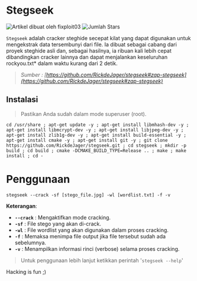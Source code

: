 # Stegseek 

![Artikel dibuat oleh fixploit03](https://img.shields.io/badge/Artikel%20dibuat%20oleh-fixploit03-blue.svg)
![Jumlah Stars](https://img.shields.io/github/stars/fixploit03/CATATAN-ROPAY?style=social)

`Stegseek` adalah cracker steghide secepat kilat yang dapat digunakan untuk mengekstrak data tersembunyi dari file. Ia dibuat sebagai cabang dari proyek steghide asli dan, sebagai hasilnya, ia ribuan kali lebih cepat dibandingkan cracker lainnya dan dapat menjalankan keseluruhan rockyou.txt* dalam waktu kurang dari 2 detik.

> _Sumber : [https://github.com/RickdeJager/stegseek#zap-stegseek](https://github.com/RickdeJager/stegseek#zap-stegseek)_

## Instalasi 

> Pastikan Anda sudah dalam mode superuser (root).

```
cd /usr/share ; apt-get update -y ; apt-get install libmhash-dev -y ; apt-get install libmcrypt-dev -y ; apt-get install libjpeg-dev -y ; apt-get install zlib1g-dev -y ; apt-get install build-essential -y ; apt-get install cmake -y ; apt-get install git -y ; git clone https://github.com/RickdeJager/stegseek.git ; cd stegseek ; mkdir -p build ; cd build ; cmake -DCMAKE_BUILD_TYPE=Release .. ; make ; make install ; cd -
```

# Penggunaan 

```
stegseek --crack -sf [stego_file.jpg] -wl [wordlist.txt] -f -v
```

**Keterangan**:

- **`--crack`** : Mengaktifkan mode cracking. 
- **`-sf`** : File stego yang akan di-crack.
- **`-wl`** : File wordlist yang akan digunakan dalam proses cracking.
- **`-f`** : Memaksa menimpa file output jika file tersebut sudah ada sebelumnya.
- **`-v`** : Menampilkan informasi rinci (verbose) selama proses cracking.

> Untuk penggunaan lebih lanjut ketikkan perintah '`stegseek --help`'

Hacking is fun ;)
